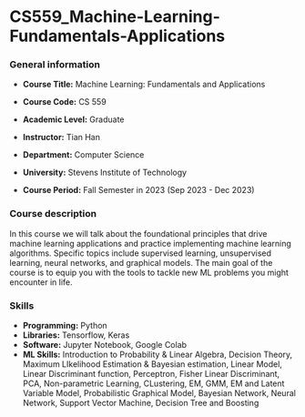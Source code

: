 # CS559_Machine-Learning-Fundamentals-Applications

### General information

- **Course Title:** Machine Learning: Fundamentals and Applications

- **Course Code:** CS 559

- **Academic Level:** Graduate

- **Instructor:** Tian Han

- **Department:** Computer Science

- **University:** Stevens Institute of Technology

- **Course Period:** Fall Semester in 2023 (Sep 2023 - Dec 2023)

### Course description

In this course we will talk about the foundational principles that drive machine learning applications and practice implementing machine learning algorithms. Specific topics include supervised learning, unsupervised learning, neural networks, and graphical models. The main goal of the course is to equip you with the tools to tackle new ML problems you might encounter in life.

### Skills

- **Programming:** Python
- **Libraries:** Tensorflow, Keras
- **Software:** Jupyter Notebook, Google Colab
- **ML Skills:** Introduction to Probability & Linear Algebra, Decision Theory, Maximum LIkelihood Estimation & Bayesian estimation, Linear Model, Linear Discriminant function, Perceptron, Fisher Linear Discriminant, PCA, Non-parametric Learning, CLustering, EM, GMM, EM and Latent Variable Model, Probabilistic Graphical Model, Bayesian Network, Neural Network, Support Vector Machine, Decision Tree and Boosting

